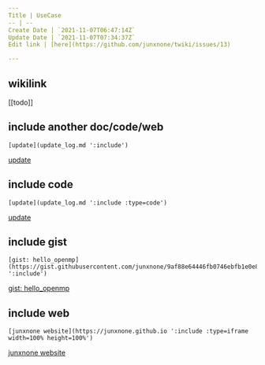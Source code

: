 ```yaml
---
Title | UseCase
-- | --
Create Date | `2021-11-07T06:47:14Z`
Update Date | `2021-11-07T07:34:37Z`
Edit link | [here](https://github.com/junxnone/twiki/issues/13)

---
```

## wikilink

[[todo]]

## include another doc/code/web

```
[update](update_log.md ':include')
```


[update](update_log.md ':include')

## include code


```
[update](update_log.md ':include :type=code')
```


[update](update_log.md ':include :type=code')

## include gist


```
[gist: hello_openmp](https://gist.githubusercontent.com/junxnone/9af88e64446fb0746ebfb1e0e8879f33/raw/2d04dcd1fd3ac51988d3e756bb1be477efe02216/openmp_helloworld.cpp ':include')
```


[gist: hello_openmp](https://gist.githubusercontent.com/junxnone/9af88e64446fb0746ebfb1e0e8879f33/raw/2d04dcd1fd3ac51988d3e756bb1be477efe02216/openmp_helloworld.cpp ':include')

## include web

```
[junxnone website](https://junxnone.github.io ':include :type=iframe width=100% height=100%')
```

[junxnone website](https://junxnone.github.io ':include :type=iframe width=100% height=100%')

